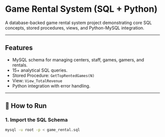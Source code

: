# Game Rental System (SQL + Python)

A database-backed game rental system project demonstrating core SQL concepts, stored procedures, views, and Python-MySQL integration.

---

## Features

- MySQL schema for managing centers, staff, games, gamers, and rentals.
- 15+ analytical SQL queries.
- Stored Procedure: `GetTopRentedGames(N)`
- View: `View_TotalRevenue`
- Python integration with error handling.

---

## 🚀 How to Run

### 1. Import the SQL Schema
```bash
mysql -u root -p < game_rental.sql
